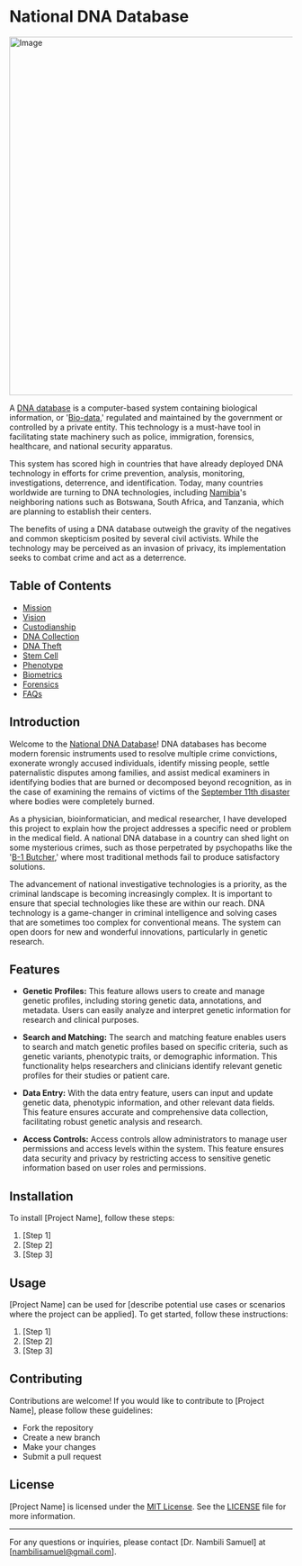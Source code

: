# National DNA Database

<div style="overflow: hidden; clear: both;">
    <div style="float: left; margin-right: 10px;">
        <img src="https://blogger.googleusercontent.com/img/b/R29vZ2xl/AVvXsEh_bmFbsSvEeqDtCPLffywEIZNe1vB62r9dZaVJ0thDC4d2swZcjjHXE0GngbPFpo5h2xytzOrIZFH2d1VKMox1l0I5P3HJSjAUrpwEPmbSMfKsTDQaplPG3DmnEh1SSMslkXrXXqqDWmh6HqHf8a-eLRLGEhOhT5gJrxhkOY7v48v2Y-Q3hSqTQF9ymYZN/s16000/chrom-DNA.jpg" alt="Image" style="width: 1024px; height: 637px;">
    </div>
    <div style="overflow: hidden;">
    </div>
</div>
<p>A <a href="https://isogg.org/wiki/DNA_databases" target="_blank" rel="noopener">DNA database</a> is a computer-based system containing biological information, or '<a href="https://www.biodata.pt/" target="_blank" rel="noopener">Bio-data</a>,' regulated and maintained by the government or controlled by a private entity. This technology is a must-have tool in facilitating state machinery such as police, immigration, forensics, healthcare, and national security apparatus.</p>
<p>This system has scored high in countries that have already deployed DNA technology in efforts for crime prevention, analysis, monitoring, investigations, deterrence, and identification. Today, many countries worldwide are turning to DNA technologies, including <a href="https://visitnamibia.com.na/" target="_blank" rel="noopener">Namibia</a>'s neighboring nations such as Botswana, South Africa, and Tanzania, which are planning to establish their centers.</p> <p>The benefits of using a DNA database outweigh the gravity of the negatives and common skepticism posited by several civil activists. While the technology may be perceived as an invasion of privacy, its implementation seeks to combat crime and act as a deterrence.</p>

## Table of Contents

- [Mission](#introduction)
- [Vision](#features)
- [Custodianship](#installation)
- [DNA Collection](#usage)
- [DNA Theft](#usage)
- [Stem Cell](#usage)
- [Phenotype](#contributing)
- [Biometrics](#license)
- [Forensics](#license)
- [FAQs](#license)

## Introduction

<p>Welcome to the <a href="https://web.archive.org/web/20180805191816/http://nambilisamuel.com/" target="_blank" rel="noopener">National DNA Database</a>! DNA databases has become modern forensic instruments used to resolve multiple crime convictions, exonerate wrongly accused individuals, identify missing people, settle paternalistic disputes among families, and assist medical examiners in identifying bodies that are burned or decomposed beyond recognition, as in the case of examining the remains of victims of the <a href="https://www.britannica.com/event/September-11-attacks" target="_blank" rel="noopener">September 11th disaster</a> where bodies were completely burned.</p>
<p>As a physician, bioinformatician, and medical researcher, I have developed this project to explain how the project addresses a specific need or problem in the medical field. A national DNA database in a country can shed light on some mysterious crimes, such as those perpetrated by psychopaths like the '<a href="https://en.wikipedia.org/wiki/B1_Butcher" target="_blank" rel="noopener">B-1 Butcher</a>,' where most traditional methods fail to produce satisfactory solutions.</p>
<p>The advancement of national investigative technologies is a priority, as the criminal landscape is becoming increasingly complex. It is important to ensure that special technologies like these are within our reach. DNA technology is a game-changer in criminal intelligence and solving cases that are sometimes too complex for conventional means. The system can open doors for new and wonderful innovations, particularly in genetic research.</p>

## Features

- **Genetic Profiles:** This feature allows users to create and manage genetic profiles, including storing genetic data, annotations, and metadata. Users can easily analyze and interpret genetic information for research and clinical purposes.

- **Search and Matching:** The search and matching feature enables users to search and match genetic profiles based on specific criteria, such as genetic variants, phenotypic traits, or demographic information. This functionality helps researchers and clinicians identify relevant genetic profiles for their studies or patient care.

- **Data Entry:** With the data entry feature, users can input and update genetic data, phenotypic information, and other relevant data fields. This feature ensures accurate and comprehensive data collection, facilitating robust genetic analysis and research.

- **Access Controls:** Access controls allow administrators to manage user permissions and access levels within the system. This feature ensures data security and privacy by restricting access to sensitive genetic information based on user roles and permissions.


## Installation

To install [Project Name], follow these steps:

1. [Step 1]
2. [Step 2]
3. [Step 3]

## Usage

[Project Name] can be used for [describe potential use cases or scenarios where the project can be applied]. To get started, follow these instructions:

1. [Step 1]
2. [Step 2]
3. [Step 3]

## Contributing

Contributions are welcome! If you would like to contribute to [Project Name], please follow these guidelines:

- Fork the repository
- Create a new branch
- Make your changes
- Submit a pull request

## License

[Project Name] is licensed under the [MIT License](LICENSE). See the [LICENSE](LICENSE) file for more information.

---

For any questions or inquiries, please contact [Dr. Nambili Samuel] at [nambilisamuel@gmail.com].
